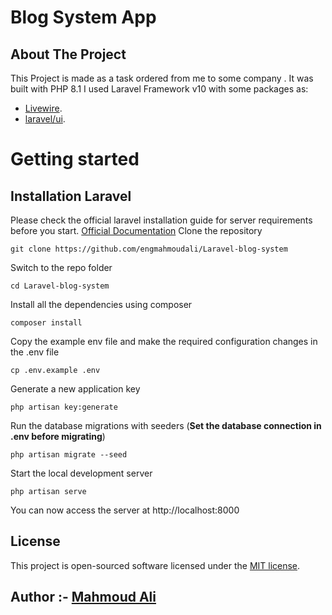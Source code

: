 # Blog System App

## About The Project
This Project is made as a task ordered from me to some company .
It was built with PHP 8.1
I used Laravel Framework v10 with some packages as:

- [Livewire](https://laravel-livewire.com/).
- [laravel/ui](https://laravel.com/).

# Getting started

## Installation Laravel

Please check the official laravel installation guide for server requirements before you start. [Official Documentation](https://laravel.com/docs/10.x/installation)
Clone the repository

    git clone https://github.com/engmahmoudali/Laravel-blog-system

Switch to the repo folder

    cd Laravel-blog-system

Install all the dependencies using composer

    composer install

Copy the example env file and make the required configuration changes in the .env file

    cp .env.example .env

Generate a new application key

    php artisan key:generate

Run the database migrations with seeders (**Set the database connection in .env before migrating**)

    php artisan migrate --seed

Start the local development server

    php artisan serve

You can now access the server at http://localhost:8000


## License

This project is open-sourced software licensed under the [MIT license](https://opensource.org/licenses/MIT).

## Author :- [Mahmoud Ali](https://engmahmoudali.com)
